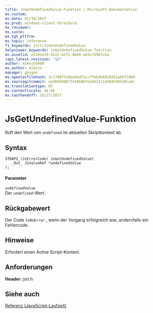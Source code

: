 ```yaml
---
title: JsGetUndefinedValue-Funktion | Microsoft-Dokumentation
ms.custom: 
ms.date: 01/18/2017
ms.prod: windows-client-threshold
ms.reviewer: 
ms.suite: 
ms.tgt_pltfrm: 
ms.topic: reference
f1_keywords: jsrt/JsGetUndefinedValue
helpviewer_keywords: JsGetUndefinedValue function
ms.assetid: e118eaf6-452c-42f2-86b8-e63c7d987cba
caps.latest.revision: "12"
author: mikejo5000
ms.author: mikejo
manager: ghogen
ms.openlocfilehash: 3c1788f7edeeb6df1ccf7eb3b6918322a65f2db8
ms.sourcegitcommit: aadb9588877418b8b55a5612c1d3842d4520ca4c
ms.translationtype: HT
ms.contentlocale: de-DE
ms.lasthandoff: 10/27/2017
---
```

# <a name="jsgetundefinedvalue-function"></a>JsGetUndefinedValue-Funktion
Ruft den Wert von `undefined` im aktuellen Skriptkontext ab.  
  
## <a name="syntax"></a>Syntax  
  
```  
STDAPI_(JsErrorCode) JsGetUndefinedValue(  
   _Out_ JsValueRef *undefinedValue  
);  
```  
  
#### <a name="parameters"></a>Parameter  
 `undefinedValue`  
 Der `undefined`-Wert.  
  
## <a name="return-value"></a>Rückgabewert  
 Der Code `JsNoError` , wenn der Vorgang erfolgreich war, andernfalls ein Fehlercode.  
  
## <a name="remarks"></a>Hinweise  
 Erfordert einen Active Script-Kontext.  
  
## <a name="requirements"></a>Anforderungen  
 **Header:** jsrt.h  
  
## <a name="see-also"></a>Siehe auch  
 [Referenz (JavaScript-Laufzeit)](../chakra-hosting/reference-javascript-runtime.md)